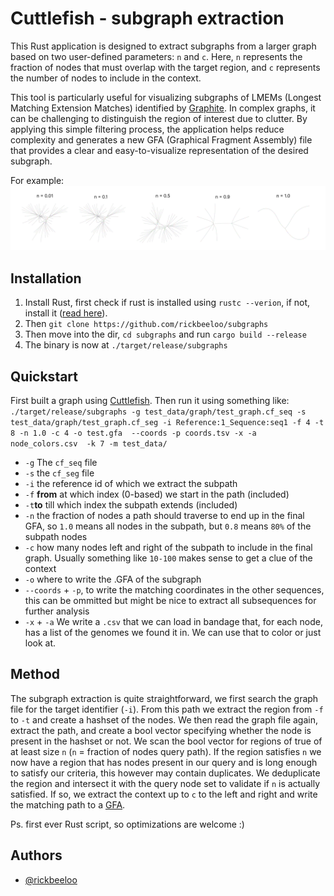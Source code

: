 # Cuttlefish - subgraph extraction
This Rust application is designed to extract subgraphs from a larger graph based on two user-defined parameters: `n` and `c`. Here, `n` represents the fraction of nodes that must overlap with the target region, and `c` represents the number of nodes to include in the context.

This tool is particularly useful for visualizing subgraphs of LMEMs (Longest Matching Extension Matches) identified by [Graphite](https://github.com/rickbeeloo/GraphiteV2). In complex graphs, it can be challenging to distinguish the region of interest due to clutter. By applying this simple filtering process, the application helps reduce complexity and generates a new GFA (Graphical Fragment Assembly) file that provides a clear and easy-to-visualize representation of the desired subgraph.

For example:
![Example](test_data/subgraph_over_range.png)

## Installation
1. Install Rust, first check if rust is installed using `rustc --verion`, if not, install it ([read here]((https://www.rust-lang.org/tools/install))).
2. Then `git clone https://github.com/rickbeeloo/subgraphs`
3. Then move into the dir, `cd subgraphs` and run `cargo build --release`
4. The binary is now at `./target/release/subgraphs`

## Quickstart
First built a graph using [Cuttlefish](https://github.com/COMBINE-lab/cuttlefish). Then run it using something like:
`./target/release/subgraphs -g test_data/graph/test_graph.cf_seq -s test_data/graph/test_graph.cf_seg -i Reference:1_Sequence:seq1 -f 4 -t 8 -n 1.0 -c 4 -o test.gfa  --coords -p coords.tsv -x -a node_colors.csv  -k 7 -m test_data/`
- `-g` The `cf_seq` file 
- `-s` the `cf_seg` file
- `-i` the reference id of which we extract the subpath
- `-f` **from** at which index (0-based) we start in the path (included)
- `-t`**to** till which index the subpath extends (included)
- `-n` the fraction of nodes a path should traverse to end up in the final GFA, so `1.0` means all nodes in the subpath, but `0.8` means `80%` of the subpath nodes 
- `-c` how many nodes left and right of the subpath to include in the final graph. Usually something like `10-100` makes sense to get a clue of the context
- `-o` where to write the .GFA of the subgraph
- `--coords` + `-p`, to write the matching coordinates in the other sequences, this can be ommitted but might be nice to extract all subsequences for further analysis
- `-x` + `-a` We write a `.csv` that we can load in bandage that, for each node, has a list of the genomes we found it in. We can use that to color or just look at.


## Method

The subgraph extraction is quite straightforward, we first search the graph file for the target identifier (`-i`). From this path we extract the region from `-f` to `-t` and create a hashset of the nodes. We then read the graph file again, extract the path, and create a bool vector specifying whether the node is present in the hashset or not. We scan the bool vector for regions of true of at least size `n` (`n` = fraction of nodes query path). If the region satisfies `n` we now have a region that has nodes present in our query and is long enough to satisfy our criteria, this however may contain duplicates. We deduplicate the region and intersect it with the query node set to validate if `n` is actually satisfied. If so, we extract the context up to `c` to the left and right and write the matching path to a [GFA](http://gfa-spec.github.io/GFA-spec/GFA1.html). 

Ps. first ever Rust script, so optimizations are welcome :)
## Authors

- [@rickbeeloo](https://www.github.com/rickbeeloo)

